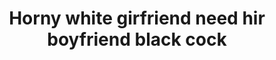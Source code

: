 ---
layout: post
title: Horny white girfriend need hir boyfriend black cock
duration: '01:39'
view: 205
rate: 2
video: 'http://fantasti.cc/embed/411743/'
category: 
 - black
 - sextape
 - wife
tags: 
 - big-black-cock
priority: 0.9
changefreq: daily
---